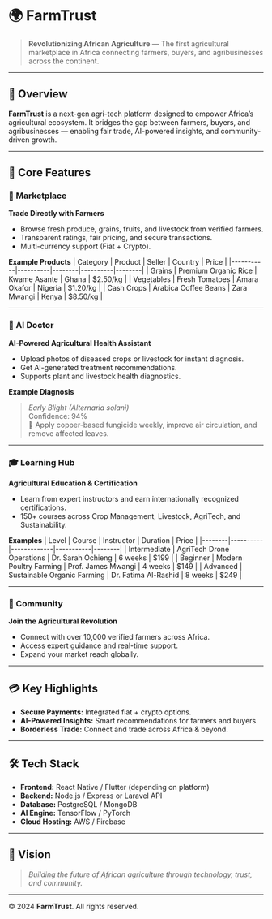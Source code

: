 # 🌍 FarmTrust

> **Revolutionizing African Agriculture** — The first agricultural marketplace in Africa connecting farmers, buyers, and agribusinesses across the continent.

---

## 🚀 Overview

**FarmTrust** is a next-gen agri-tech platform designed to empower Africa’s agricultural ecosystem. It bridges the gap between farmers, buyers, and agribusinesses — enabling fair trade, AI-powered insights, and community-driven growth.

---

## 🌾 Core Features

### 🛒 Marketplace
**Trade Directly with Farmers**
- Browse fresh produce, grains, fruits, and livestock from verified farmers.
- Transparent ratings, fair pricing, and secure transactions.
- Multi-currency support (Fiat + Crypto).

**Example Products**
| Category | Product | Seller | Country | Price |
|-----------|----------|--------|----------|--------|
| Grains | Premium Organic Rice | Kwame Asante | Ghana | $2.50/kg |
| Vegetables | Fresh Tomatoes | Amara Okafor | Nigeria | $1.20/kg |
| Cash Crops | Arabica Coffee Beans | Zara Mwangi | Kenya | $8.50/kg |

---

### 🤖 AI Doctor
**AI-Powered Agricultural Health Assistant**
- Upload photos of diseased crops or livestock for instant diagnosis.  
- Get AI-generated treatment recommendations.  
- Supports plant and livestock health diagnostics.

**Example Diagnosis**
> _Early Blight (Alternaria solani)_  
> Confidence: 94%  
> 💊 Apply copper-based fungicide weekly, improve air circulation, and remove affected leaves.

---

### 🎓 Learning Hub
**Agricultural Education & Certification**
- Learn from expert instructors and earn internationally recognized certifications.  
- 150+ courses across Crop Management, Livestock, AgriTech, and Sustainability.

**Examples**
| Level | Course | Instructor | Duration | Price |
|--------|----------|-------------|-----------|--------|
| Intermediate | AgriTech Drone Operations | Dr. Sarah Ochieng | 6 weeks | $199 |
| Beginner | Modern Poultry Farming | Prof. James Mwangi | 4 weeks | $149 |
| Advanced | Sustainable Organic Farming | Dr. Fatima Al-Rashid | 8 weeks | $249 |

---

### 👥 Community
**Join the Agricultural Revolution**
- Connect with over 10,000 verified farmers across Africa.  
- Access expert guidance and real-time support.  
- Expand your market reach globally.

---

## 💳 Key Highlights

- **Secure Payments:** Integrated fiat + crypto options.  
- **AI-Powered Insights:** Smart recommendations for farmers and buyers.  
- **Borderless Trade:** Connect and trade across Africa & beyond.  

---

## 🛠️ Tech Stack

- **Frontend:** React Native / Flutter (depending on platform)
- **Backend:** Node.js / Express or Laravel API
- **Database:** PostgreSQL / MongoDB
- **AI Engine:** TensorFlow / PyTorch
- **Cloud Hosting:** AWS / Firebase

---



## 🧭 Vision

> *Building the future of African agriculture through technology, trust, and community.*

---

© 2024 **FarmTrust**. All rights reserved.

